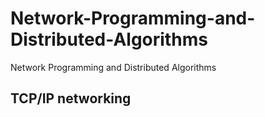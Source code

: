 # Network-Programming-and-Distributed-Algorithms
Network Programming and Distributed Algorithms

## TCP/IP networking
